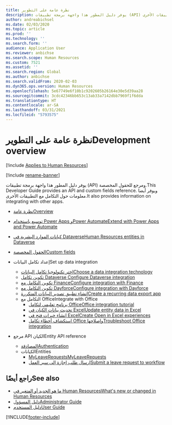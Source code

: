 ```yaml
---
title: نظرة عامة على التطوير
description: يوفر دليل المطور هذا واجهة برمجة تطبيقات (API) ومرجع للحقول المخصصة. ويوفر أيضا معلومات حول التكامل مع التطبيقات الأخرى.
author: andreabichsel
ms.date: 02/03/2020
ms.topic: article
ms.prod: ''
ms.technology: ''
ms.search.form: ''
audience: Application User
ms.reviewer: anbichse
ms.search.scope: Human Resources
ms.custom: 7521
ms.assetid: ''
ms.search.region: Global
ms.author: anbichse
ms.search.validFrom: 2020-02-03
ms.dyn365.ops.version: Human Resources
ms.openlocfilehash: 5e67749e6f10b1c9202605b26164e30e5d39aa28
ms.sourcegitcommit: 3cdc42346bb653c13ab33a7142dbb7969f1f6dda
ms.translationtype: HT
ms.contentlocale: ar-SA
ms.lasthandoff: 03/31/2021
ms.locfileid: "5793575"
---
```

# <a name="development-overview"></a><span data-ttu-id="0549c-104">نظرة عامة على التطوير</span><span class="sxs-lookup"><span data-stu-id="0549c-104">Development overview</span></span>

[!include [Applies to Human Resources](../includes/applies-to-hr.md)]

[!include [rename-banner](~/includes/cc-data-platform-banner.md)]

<span data-ttu-id="0549c-105">يوفر دليل المطور هذا واجهة برمجة تطبيقات (API) ومرجع للحقول المخصصة.</span><span class="sxs-lookup"><span data-stu-id="0549c-105">This Developer Guide provides an API and custom fields reference.</span></span> <span data-ttu-id="0549c-106">ويوفر أيضا معلومات حول التكامل مع التطبيقات الأخرى.</span><span class="sxs-lookup"><span data-stu-id="0549c-106">It also provides information on integrating with other apps.</span></span>

- [<span data-ttu-id="0549c-107">نظرة عامة</span><span class="sxs-lookup"><span data-stu-id="0549c-107">Overview</span></span>](hr-developer-overview.md)

- [<span data-ttu-id="0549c-108">توسيع باستخدام Power Apps وPower Automate</span><span class="sxs-lookup"><span data-stu-id="0549c-108">Extend with Power Apps and Power Automate</span></span>](hr-developer-power-apps.md)

- [<span data-ttu-id="0549c-109">كيانات الموارد البشرية في Dataverse</span><span class="sxs-lookup"><span data-stu-id="0549c-109">Human Resources entities in Dataverse</span></span>](hr-developer-entities.md)

- [<span data-ttu-id="0549c-110">الحقول المخصصة</span><span class="sxs-lookup"><span data-stu-id="0549c-110">Custom fields</span></span>](hr-developer-custom-fields.md)

- <span data-ttu-id="0549c-111">إعداد تكامل البيانات</span><span class="sxs-lookup"><span data-stu-id="0549c-111">Set up data integration</span></span>
  - [<span data-ttu-id="0549c-112">اختر تكنولوجيا تكامل البيانات</span><span class="sxs-lookup"><span data-stu-id="0549c-112">Choose a data integration technology</span></span>](hr-admin-integration-choose-technology.md)
  - [<span data-ttu-id="0549c-113">تكوين تكامل Dataverse </span><span class="sxs-lookup"><span data-stu-id="0549c-113">Configure Dataverse integration</span></span>](hr-admin-integration-common-data-service.md)
  - [<span data-ttu-id="0549c-114">تكوين التكامل مع Finance</span><span class="sxs-lookup"><span data-stu-id="0549c-114">Configure integration with Finance</span></span>](hr-admin-integration-finance.md)
  - [<span data-ttu-id="0549c-115">تكوين التكامل مع Dayforce</span><span class="sxs-lookup"><span data-stu-id="0549c-115">Configure integration with Dayforce</span></span>](hr-admin-integration-dayforce.md)
  - [<span data-ttu-id="0549c-116">إنشاء تطبيق تصدير البيانات المتكررة</span><span class="sxs-lookup"><span data-stu-id="0549c-116">Create a recurring data export app</span></span>](hr-admin-integration-recurring-data-export.md)
  - <span data-ttu-id="0549c-117">التكامل مع Office</span><span class="sxs-lookup"><span data-stu-id="0549c-117">Integrate with Office</span></span>
    - [<span data-ttu-id="0549c-118">برنامج تعليمي لتكامل Office</span><span class="sxs-lookup"><span data-stu-id="0549c-118">Office integration tutorial</span></span>](../dev-itpro/office-integration/office-integration-tutorial.md?toc=/dynamics365/unified-operations/talent/toc.json)
    - [<span data-ttu-id="0549c-119">تحديث بيانات الكيان في Excel</span><span class="sxs-lookup"><span data-stu-id="0549c-119">Update entity data in Excel</span></span>](../dev-itpro/office-integration/use-excel-add-in.md?toc=/dynamics365/unified-operations/talent/toc.json)
    - [<span data-ttu-id="0549c-120">إنشاء خبرات فتح في Excel</span><span class="sxs-lookup"><span data-stu-id="0549c-120">Create Open in Excel experiences</span></span>](../dev-itpro/office-integration/office-integration-edit-excel.md?toc=/dynamics365/unified-operations/talent/toc.json)
    - [<span data-ttu-id="0549c-121">استكشاف أخطاء تكامل Office وإصلاحها</span><span class="sxs-lookup"><span data-stu-id="0549c-121">Troubleshoot Office integration</span></span>](../dev-itpro/office-integration/office-integration-troubleshooting.md?toc=/dynamics365/unified-operations/talent/toc.json)

- <span data-ttu-id="0549c-122">مرجع API الكيان</span><span class="sxs-lookup"><span data-stu-id="0549c-122">Entity API reference</span></span>
  - [<span data-ttu-id="0549c-123">المصادقة</span><span class="sxs-lookup"><span data-stu-id="0549c-123">Authentication</span></span>](hr-developer-api-authentication.md)
  - <span data-ttu-id="0549c-124">الكيانات</span><span class="sxs-lookup"><span data-stu-id="0549c-124">Entities</span></span>
    - [<span data-ttu-id="0549c-125">MyLeaveRequests</span><span class="sxs-lookup"><span data-stu-id="0549c-125">MyLeaveRequests</span></span>](hr-developer-api-myleaverequests-overview.md)
    - [<span data-ttu-id="0549c-126">إرسال طلب إجازة إلى سير العمل</span><span class="sxs-lookup"><span data-stu-id="0549c-126">Submit a leave request to workflow</span></span>](hr-developer-api-myleaverequests-submit.md)

## <a name="see-also"></a><span data-ttu-id="0549c-127">راجع أيضًا</span><span class="sxs-lookup"><span data-stu-id="0549c-127">See also</span></span>

- [<span data-ttu-id="0549c-128">ما هو الجديد أو المتغير في Human Resources</span><span class="sxs-lookup"><span data-stu-id="0549c-128">What's new or changed in Human Resources</span></span>](hr-admin-whats-new.md)
- [<span data-ttu-id="0549c-129">دليل المسؤول</span><span class="sxs-lookup"><span data-stu-id="0549c-129">Administrator Guide</span></span>](hr-admin-overview.md)
- [<span data-ttu-id="0549c-130">دليل المستخدم</span><span class="sxs-lookup"><span data-stu-id="0549c-130">User Guide</span></span>](hr-hrpro-overview.md)


[!INCLUDE[footer-include](../includes/footer-banner.md)]